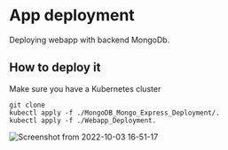 # App deployment 
Deploying webapp with backend MongoDb.

## How to deploy it
Make sure you have a Kubernetes cluster
```
git clone
kubectl apply -f ./MongoDB_Mongo_Express_Deployment/.
kubectl apply -f ./Webapp_Deployment.

```
![Screenshot from 2022-10-03 16-51-17](https://user-images.githubusercontent.com/73159522/193607987-3eab7fc9-9ddb-465c-a9e9-500294e06c0e.png)


